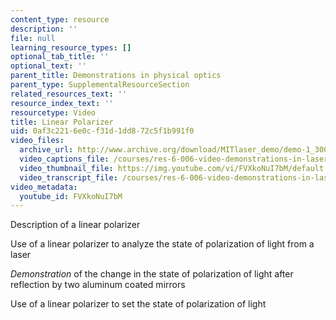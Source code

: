```yaml
---
content_type: resource
description: ''
file: null
learning_resource_types: []
optional_tab_title: ''
optional_text: ''
parent_title: Demonstrations in physical optics
parent_type: SupplementalResourceSection
related_resources_text: ''
resource_index_text: ''
resourcetype: Video
title: Linear Polarizer
uid: 0af3c221-6e0c-f31d-1dd8-72c5f1b991f0
video_files:
  archive_url: http://www.archive.org/download/MITlaser_demo/demo-1_300k.mp4
  video_captions_file: /courses/res-6-006-video-demonstrations-in-lasers-and-optics-spring-2008/f5553969628f515388d3277f8816943b_FVXkoNuI7bM.vtt
  video_thumbnail_file: https://img.youtube.com/vi/FVXkoNuI7bM/default.jpg
  video_transcript_file: /courses/res-6-006-video-demonstrations-in-lasers-and-optics-spring-2008/2cad84e2a1c546b891242e5b52194bc3_FVXkoNuI7bM.pdf
video_metadata:
  youtube_id: FVXkoNuI7bM
---
```


Description of a linear polarizer

Use of a linear polarizer to analyze the state of polarization of light from a laser

_Demonstration_ of the change in the state of polarization of light after reflection by two aluminum coated mirrors

Use of a linear polarizer to set the state of polarization of light